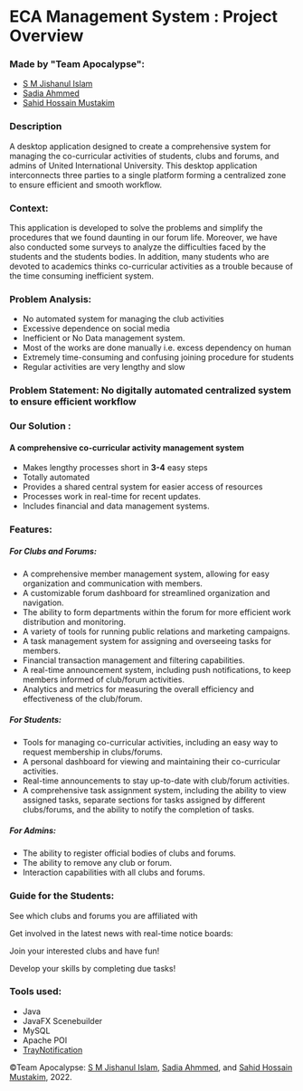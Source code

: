 # ECA Management System : Project Overview

### Made by "Team Apocalypse":
- [S M Jishanul Islam](https://github.com/S-M-J-I)
- [Sadia Ahmmed](https://github.com/sadia-ahmmed)
- [Sahid Hossain Mustakim](https://github.com/sratul35)

### Description
A desktop application designed to create a comprehensive system for managing the co-curricular activities of students, clubs and forums, and admins of United International University. This desktop application interconnects three parties to a single platform forming a centralized zone to ensure efficient and smooth workflow. 

### Context: 
This application is developed to solve the problems and simplify the procedures that we found daunting in our forum life. Moreover, we have also conducted some surveys to analyze the difficulties faced by the students and the students bodies. In addition, many students who are devoted to academics thinks co-curricular activities as a trouble because of the time consuming inefficient system. 
### Problem Analysis: 
- No automated system for managing the club activities
- Excessive dependence on social media
- Inefficient or No Data management system. 
- Most of the works are done manually i.e. excess dependency on human
- Extremely time-consuming and confusing joining procedure for students 
- Regular activities are very lengthy and slow

### Problem Statement:  No digitally automated centralized system to ensure efficient workflow

### Our Solution :
#### A comprehensive co-curricular activity management system
- Makes lengthy processes short in **3-4** easy steps
- Totally automated 
- Provides a shared central system for easier access of resources
- Processes work in real-time for recent updates.
- Includes financial and data management systems.


### Features:
##### For Clubs and Forums:
- A comprehensive member management system, allowing for easy organization and communication with members.
- A customizable forum dashboard for streamlined organization and navigation.
- The ability to form departments within the forum for more efficient work distribution and monitoring.
- A variety of tools for running public relations and marketing campaigns.
- A task management system for assigning and overseeing tasks for members.
- Financial transaction management and filtering capabilities.
- A real-time announcement system, including push notifications, to keep members informed of club/forum activities.
- Analytics and metrics for measuring the overall efficiency and effectiveness of the club/forum.

##### For Students:
- Tools for managing co-curricular activities, including an easy way to request membership in clubs/forums.
- A personal dashboard for viewing and maintaining their co-curricular activities.
- Real-time announcements to stay up-to-date with club/forum activities.
- A comprehensive task assignment system, including the ability to view assigned tasks, separate sections for tasks assigned by different clubs/forums, and the ability to notify the completion of tasks.


##### For Admins:
- The ability to register official bodies of clubs and forums.
- The ability to remove any club or forum.
- Interaction capabilities with all clubs and forums.

### Guide for the Students:

See which clubs and forums you are affiliated with

Get involved in the latest news with real-time notice boards:

Join your interested clubs and have fun!

Develop your skills by completing due tasks!


### Tools used:
- Java
- JavaFX Scenebuilder
- MySQL
- Apache POI
- [TrayNotification](https://github.com/PlusHaze/TrayNotification)

©Team Apocalypse: [S M Jishanul Islam](https://github.com/S-M-J-I), [Sadia Ahmmed](https://github.com/sadia-ahmmed), and [Sahid Hossain Mustakim](https://github.com/sratul35), 2022.
